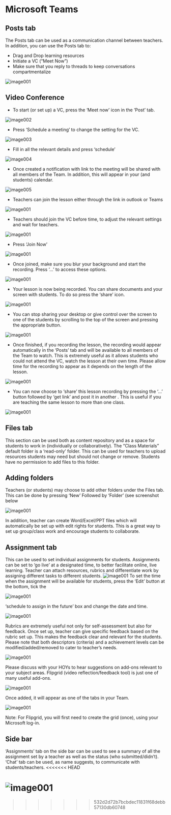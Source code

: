 

# Microsoft Teams

## Posts tab

The Posts tab can be used as a communication channel between teachers.
 In addition, you can use the Posts tab to:

- Drag and Drop learning resources
- Initiate a VC (“Meet Now”)
- Make sure that you reply to threads to keep conversations compartmentalize

![image001](/img/image001.jpg)

## Video Conference

- To start (or set up) a VC, press the ‘Meet now’ icon in the ‘Post’ tab.

![image002](/img/image002.jpg)

- Press ‘Schedule a meeting’ to change the setting for the VC.

![image003](/img/image003.jpg)


- Fill in all the relevant details and press ‘schedule’

![image004](/img/image004.jpg)


- Once created a notification with link to the meeting will be shared with all members of the Team. In addition, this will appear in your (and students) calendar.

![image005](/img/image005.jpg)


- Teachers can join the lesson either through the link in outlook or Teams

![image001](/img/image006.jpg)


- Teachers should join the VC before time, to adjust the relevant settings and wait for teachers.

![image001](/img/image007.jpg)


- Press ‘Join Now’

![image001](/img/image008.jpg)


- Once joined, make sure you blur your background and start the recording. Press ‘…’ to access these options.

![image001](/img/image009.jpg)


- Your lesson is now being recorded. You can share documents and your screen with students. To do so press the ‘share’ icon.

![image001](/img/image010.jpg)








- You can stop sharing your desktop or give control over the screen to one of the students by scrolling to the top of the screen and pressing the appropriate button.

![image001](/img/image011.jpg)


- Once finished, if you recording the lesson, the recording would appear automatically in the ‘Posts’ tab and will be available to all members of the Team to watch. This is extremely useful as it allows students who could not attend the VC, watch the lesson at their own time. Please allow time for the recording to appear as it depends on the length of the lesson.

![image001](/img/image012.jpg)


- You can now choose to ‘share’ this lesson recording by pressing the ‘…’ button followed by ‘get link’ and post it
	in another . This is useful if you are teaching the same lesson to more than one class.

![image001](/img/image013.jpg)

## Files tab
This section can be used both as content repository and as a space for students to work in (individually or collaboratively).
The “Class Materials” default folder is a ‘read-only’ folder. This can be used for teachers to upload resources students
may need but should not change or remove. Students have no permission to add files to this folder.
##   Adding folders
Teachers (or students) may choose to add other folders under the Files tab. This can be done by pressing ‘New’ Followed by ‘Folder’ (see screenshot below

![image001](/img/image014.jpg)

In addition, teacher can create Word/Excel/PPT files which will automatically be set up with edit rights for students. This is a great way to set up group/class work and encourage students to collaborate.

## Assignment tab
This can be used to set individual assignments for students. Assignments can be set to ‘go live’ at a designated time, to better facilitate online, live learning. Teacher can attach resources, rubrics and differentiate work by assigning different tasks to different students.
![image001](/img/image015.jpg)
To set the time when the assignment will be available for students, press the ‘Edit’ button at the bottom, tick the 

![image001](/img/image016.jpg)

‘schedule to assign in the future’ box and change the date and time.

![image001](/img/image017.jpg)

Rubrics are extremely useful not only for self-assessment but also for feedback. Once set up, teacher can give specific feedback based on the rubric set up. This makes the feedback clear and relevant for the students. Please note that both descriptors (criteria) and a achievement levels can be modified/added/removed to cater to teacher’s needs.

![image001](/img/image018.jpg)

Please discuss with your HOYs to hear suggestions on add-ons relevant to your subject areas. Flipgrid (video reflection/feedback tool) is just one of many useful add-ons.

![image001](/img/image019.jpg)

Once added, it will appear as one of the tabs in your Team.

![image001](/img/image020.jpg)

Note: For Flipgrid, you will first need to create the grid (once), using your Microsoft log-in.


## Side bar
‘Assignments’ tab on the side bar can be used to see a summary of all the assignment set by a teacher as well as the status (who submitted/didn’t).
‘Chat’ tab can be used, as name suggests, to communicate with students/teachers.
<<<<<<< HEAD

![image001](/img/image021.jpg)
=======
>>>>>>> 532d2d72b7bcbdec11831f68debb57130db60748
